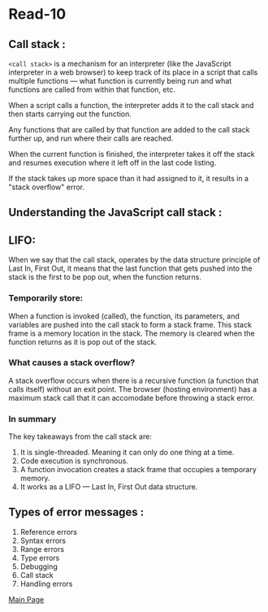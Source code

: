 # Read-10

##  Call stack :
`<call stack>` 
 is a mechanism for an interpreter (like the JavaScript interpreter in a web browser) to keep track of its place in a script that calls multiple functions — what function is currently being run and what functions are called from within that function, etc.

When a script calls a function, the interpreter adds it to the call stack and then starts carrying out the function.

Any functions that are called by that function are added to the call stack further up, and run where their calls are reached.


When the current function is finished, the interpreter takes it off the stack and resumes execution where it left off in the last code listing.


If the stack takes up more space than it had assigned to it, it results in a "stack overflow" error.

## Understanding the JavaScript call stack :

## LIFO:
 When we say that the call stack, operates by the data structure principle of Last In, First Out, it means that the last function that gets pushed into the stack is the first to be pop out, when the function returns.


### Temporarily store:
 When a function is invoked (called), the function, its parameters, and variables are pushed into the call stack to form a stack frame. This stack frame is a memory location in the stack. The memory is cleared when the function returns as it is pop out of the stack.

### What causes a stack overflow?
 A stack overflow occurs when there is a recursive function (a function that calls itself) without an exit point.
 The browser (hosting environment) has a maximum stack call that it can accomodate before throwing a stack error.

### In summary
The key takeaways from the call stack are:
1. It is single-threaded. Meaning it can only do one thing at a time.
2. Code execution is synchronous.
3. A function invocation creates a stack frame that occupies a temporary memory.
4. It works as a LIFO — Last In, First Out data structure.

## Types of error messages :
1. Reference errors
2. Syntax errors
3. Range errors
4. Type errors
5. Debugging
6. Call stack
7. Handling errors



[Main Page](https://thaerm94.github.io/reading-notes301)